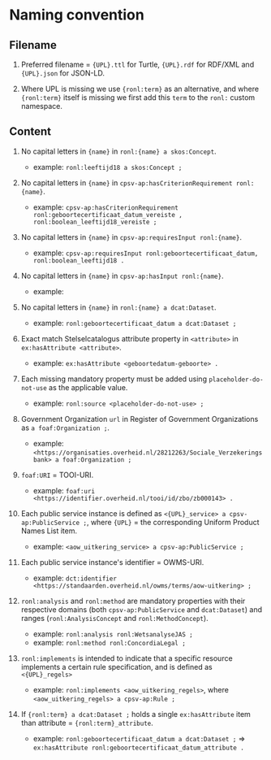 # Naming convention

## Filename

1. Preferred filename = `{UPL}.ttl` for Turtle, `{UPL}.rdf` for RDF/XML and `{UPL}.json` for JSON-LD.

2. Where UPL is missing we use `{ronl:term}` as an alternative, and where `{ronl:term}` itself is missing we first add this `term` to the `ronl:` custom namespace.

## Content

1. No capital letters in `{name}` in `ronl:{name} a skos:Concept`.
    - example: `ronl:leeftijd18 a skos:Concept ;`

2. No capital letters in `{name}` in `cpsv-ap:hasCriterionRequirement ronl:{name}`.
    - example: `cpsv-ap:hasCriterionRequirement ronl:geboortecertificaat_datum_vereiste , ronl:boolean_leeftijd18_vereiste ;`

3. No capital letters in `{name}` in `cpsv-ap:requiresInput ronl:{name}`.
    - example: `cpsv-ap:requiresInput ronl:geboortecertificaat_datum, ronl:boolean_leeftijd18 .`

4. No capital letters in `{name}` in `cpsv-ap:hasInput ronl:{name}`.
    - example: 

5. No capital letters in `{name}` in `ronl:{name} a dcat:Dataset`.
    - example: `ronl:geboortecertificaat_datum a dcat:Dataset ;`

6. Exact match Stelselcatalogus attribute property in `<attribute>` in `ex:hasAttribute <attribute>`.
    - example: `ex:hasAttribute <geboortedatum-geboorte> .`

7. Each missing mandatory property must be added using `placeholder-do-not-use` as the applicable value.
    - example: `ronl:source <placeholder-do-not-use> ;`

8. Government Organization `url` in Register of Government Organizations as `a foaf:Organization ;`.
    - example: `<https://organisaties.overheid.nl/28212263/Sociale_Verzekeringsbank> a foaf:Organization ;`

9. `foaf:URI` = TOOI-URI.
    - example: `foaf:uri <https://identifier.overheid.nl/tooi/id/zbo/zb000143> .`

10. Each public service instance is defined as `<{UPL}_service> a cpsv-ap:PublicService ;`, where `{UPL}` = the corresponding Uniform Product Names List item.
    - example: `<aow_uitkering_service> a cpsv-ap:PublicService ;`

11. Each public service instance's identifier = OWMS-URI.
    - example: `dct:identifier <https://standaarden.overheid.nl/owms/terms/aow-uitkering> ;`

12. `ronl:analysis` and `ronl:method` are mandatory properties with their respective domains (both `cpsv-ap:PublicService` and `dcat:Dataset`) and  ranges (`ronl:AnalysisConcept` and `ronl:MethodConcept`).
    - example: `ronl:analysis ronl:WetsanalyseJAS ;`
    - example: `ronl:method ronl:ConcordiaLegal ;`

13. `ronl:implements` is intended to indicate that a specific resource implements a certain rule specification, and is defined as `<{UPL}_regels>`
    - example: `ronl:implements <aow_uitkering_regels>`, where `<aow_uitkering_regels> a cpsv-ap:Rule ;`

14. If `{ronl:term} a dcat:Dataset ;` holds a single `ex:hasAttribute` item than attribute = `{ronl:term}_attribute`.
    - example: `ronl:geboortecertificaat_datum a dcat:Dataset ;` => `ex:hasAttribute ronl:geboortecertificaat_datum_attribute .`
